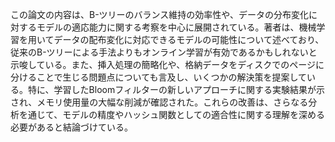 この論文の内容は、B-ツリーのバランス維持の効率性や、データの分布変化に対するモデルの適応能力に関する考察を中心に展開されている。著者は、機械学習を用いてデータの配布変化に対応できるモデルの可能性について述べており、従来のB-ツリーによる手法よりもオンライン学習が有効であるかもしれないと示唆している。また、挿入処理の簡略化や、格納データをディスクでのページに分けることで生じる問題点についても言及し、いくつかの解決策を提案している。特に、学習したBloomフィルターの新しいアプローチに関する実験結果が示され、メモリ使用量の大幅な削減が確認された。これらの改善は、さらなる分析を通じて、モデルの精度やハッシュ関数としての適合性に関する理解を深める必要があると結論づけている。